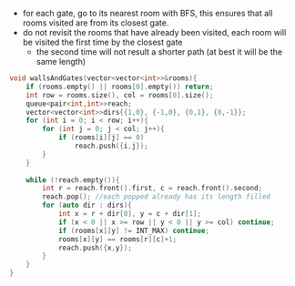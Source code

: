 - for each gate, go to its nearest room with BFS, this ensures that all rooms visited are from its closest gate. 
- do not revisit the rooms that have already been visited, each room will be visited the first time by the closest gate
    - the second time will not result a shorter path (at best it will be the same length)

```cpp
void wallsAndGates(vector<vector<int>>&rooms){
    if (rooms.empty() || rooms[0].empty()) return;
    int row = rooms.size(), col = rooms[0].size();
    queue<pair<int,int>>reach;
    vector<vector<int>>dirs{{1,0}, {-1,0}, {0,1}, {0,-1}};
    for (int i = 0; i < row; i++){
        for (int j = 0; j < col; j++){
            if (rooms[i][j] == 0)
                reach.push({i,j});
        }
    }
    
    while (!reach.empty()){
        int r = reach.front().first, c = reach.front().second;
        reach.pop(); //each popped already has its length filled 
        for (auto dir : dirs){
            int x = r + dir[0], y = c + dir[1];
            if (x < 0 || x >= row || y < 0 || y >= col) continue;
            if (rooms[x][y] != INT_MAX) continue;
            rooms[x][y] == rooms[r][c]+1;
            reach.push({x,y});
        }
    }
}
```
